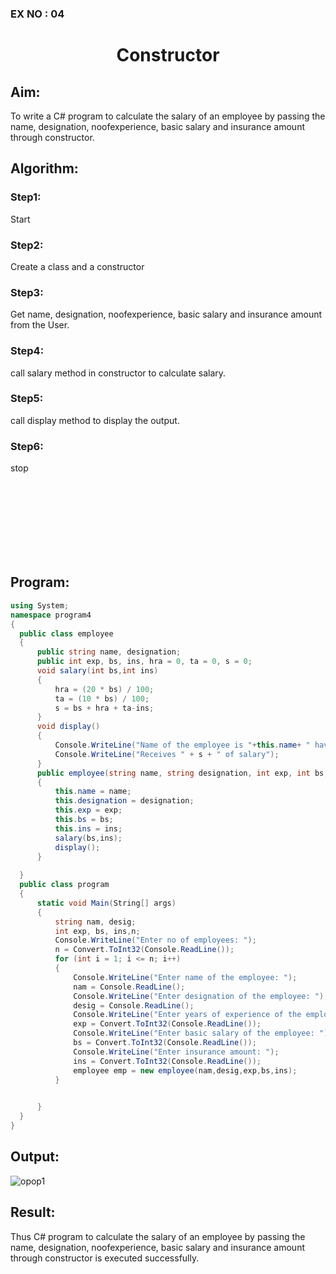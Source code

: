### EX NO : 04
# <p align="center">Constructor</p>
## Aim:
 To write a C# program to calculate the salary of an employee by passing the name, designation, noofexperience, basic salary and insurance amount through constructor.
 
 ## Algorithm:
 ### Step1: 
Start
### Step2:
Create a class and a constructor
### Step3:
Get name, designation, noofexperience, basic salary and insurance amount from the User.
### Step4:
call salary method in constructor to calculate salary.
### Step5:
call display method to display the output.
### Step6:
stop

<br/><br/><br/><br/><br/><br/><br/>


 ## Program:
 ```c#
using System;
namespace program4
{
   public class employee
   {
       public string name, designation;
       public int exp, bs, ins, hra = 0, ta = 0, s = 0;
       void salary(int bs,int ins)
       {
           hra = (20 * bs) / 100;
           ta = (10 * bs) / 100;
           s = bs + hra + ta-ins;
       }
       void display()
       {
           Console.WriteLine("Name of the employee is "+this.name+ " having "+this.exp+ " of experience, working as "+this.designation);
           Console.WriteLine("Receives " + s + " of salary");
       }
       public employee(string name, string designation, int exp, int bs, int ins)
       {
           this.name = name;
           this.designation = designation;
           this.exp = exp;
           this.bs = bs;
           this.ins = ins;
           salary(bs,ins);
           display();
       }
           
   }
   public class program
   {   
       static void Main(String[] args)
       {
           string nam, desig;
           int exp, bs, ins,n;
           Console.WriteLine("Enter no of employees: ");
           n = Convert.ToInt32(Console.ReadLine());
           for (int i = 1; i <= n; i++)
           {
               Console.WriteLine("Enter name of the employee: ");
               nam = Console.ReadLine();
               Console.WriteLine("Enter designation of the employee: ");
               desig = Console.ReadLine();
               Console.WriteLine("Enter years of experience of the employee: ");
               exp = Convert.ToInt32(Console.ReadLine());
               Console.WriteLine("Enter basic salary of the employee: ");
               bs = Convert.ToInt32(Console.ReadLine());
               Console.WriteLine("Enter insurance amount: ");
               ins = Convert.ToInt32(Console.ReadLine());
               employee emp = new employee(nam,desig,exp,bs,ins);
           }

           
       }
   }
}
 ```
 ## Output:
![opop1](https://user-images.githubusercontent.com/93860256/229768322-db6bed42-9287-4446-8241-5266d43189fc.png)



 ## Result:
 Thus C# program to calculate the salary of an employee by passing the name, designation, noofexperience, basic salary and insurance amount through constructor is executed successfully.
